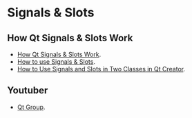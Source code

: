 # Signals & Slots

## How Qt Signals & Slots Work

-  [How Qt Signals & Slots Work](https://www.youtube.com/watch?v=JakMj5XEBoc/).
-  [How to use Signals & Slots](https://www.youtube.com/watch?v=YdjtZufMPq8/).
-  [How to Use Signals and Slots in Two Classes in Qt Creator](https://www.youtube.com/watch?v=KigTUH8uALo/).


## Youtuber

-  [Qt Group](https://www.youtube.com/@QtStudios/).